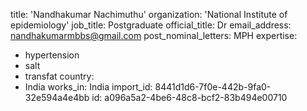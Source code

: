 title: 'Nandhakumar Nachimuthu'
organization: 'National Institute of epidemiology'
job_title: Postgraduate
official_title: Dr
email_address: nandhakumarmbbs@gmail.com
post_nominal_letters: MPH
expertise:
  - hypertension
  - salt
  - transfat
country:
  - India
works_in: India
import_id: 8441d1d6-7f0e-442b-9fa0-32e594a4e4bb
id: a096a5a2-4be6-48c8-bcf2-83b494e00710
